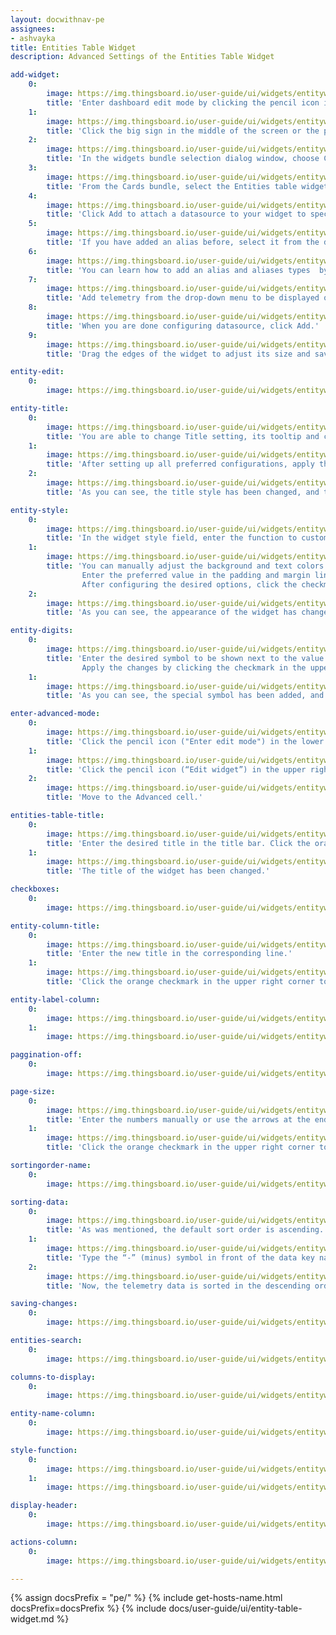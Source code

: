 ```yaml
---
layout: docwithnav-pe
assignees:
- ashvayka 
title: Entities Table Widget
description: Advanced Settings of the Entities Table Widget

add-widget:
    0:
        image: https://img.thingsboard.io/user-guide/ui/widgets/entitywidget/add-widget-pe.png
        title: 'Enter dashboard edit mode by clicking the pencil icon in the lower right corner of the screen.'
    1:
        image: https://img.thingsboard.io/user-guide/ui/widgets/entitywidget/add-widget-1-pe.png
        title: 'Click the big sign in the middle of the screen or the plus icon ("Add new widget") in the lower right corner of the screen. From the drop-up menu, select Create new widget.'
    2:
        image: https://img.thingsboard.io/user-guide/ui/widgets/entitywidget/add-widget-2-pe.png
        title: 'In the widgets bundle selection dialog window, choose Cards.'
    3:
        image: https://img.thingsboard.io/user-guide/ui/widgets/entitywidget/add-widget-3-pe.png
        title: 'From the Cards bundle, select the Entities table widget.'
    4:
        image: https://img.thingsboard.io/user-guide/ui/widgets/entitywidget/add-widget-4-pe.png
        title: 'Click Add to attach a datasource to your widget to specify entity from which we will receive telemetry data.'
    5:
        image: https://img.thingsboard.io/user-guide/ui/widgets/entitywidget/add-widget-5-pe.png
        title: 'If you have added an alias before, select it from the drop-down menu. If not, click "Create a new one!".'
    6:
        image: https://img.thingsboard.io/user-guide/ui/widgets/entitywidget/add-widget-6-pe.png
        title: 'You can learn how to add an alias and aliases types  by following the link below the screenshots section. After configuring the alias settings, click Add.'
    7:
        image: https://img.thingsboard.io/user-guide/ui/widgets/entitywidget/add-widget-7-pe.png
        title: 'Add telemetry from the drop-down menu to be displayed on the widget.'
    8:
        image: https://img.thingsboard.io/user-guide/ui/widgets/entitywidget/add-widget-8-pe.png
        title: 'When you are done configuring datasource, click Add.'
    9:
        image: https://img.thingsboard.io/user-guide/ui/widgets/entitywidget/add-widget-9-pe.png
        title: 'Drag the edges of the widget to adjust its size and save all applied changes by clicking the checkmark in the lower right corner of the screen.'

entity-edit:
    0:
        image: https://img.thingsboard.io/user-guide/ui/widgets/entitywidget/entity-edit-pe.png

entity-title:
    0:
        image: https://img.thingsboard.io/user-guide/ui/widgets/entitywidget/entity-title-pe.png
        title: 'You are able to change Title setting, its tooltip and customize title style. In addition, you can add an icon and adjust its settings.'
    1:
        image: https://img.thingsboard.io/user-guide/ui/widgets/entitywidget/entity-title-1-pe.png
        title: 'After setting up all preferred configurations, apply the changes by clicking the checkmark in the upper right corner of the screen.'
    2:
        image: https://img.thingsboard.io/user-guide/ui/widgets/entitywidget/entity-title-2-pe.png
        title: 'As you can see, the title style has been changed, and the custom has been added icon next to it. To save all applied changes, click the checkmark in the lower right corner of the screen.'

entity-style:
    0:
        image: https://img.thingsboard.io/user-guide/ui/widgets/entitywidget/entity-style-pe.png
        title: 'In the widget style field, enter the function to customize the appearance of the widget.'
    1:
        image: https://img.thingsboard.io/user-guide/ui/widgets/entitywidget/entity-style-1-pe.png
        title: 'You can manually adjust the background and text colors by clicking the corresponding circles and moving sliders to select the color you want.
                Enter the preferred value in the padding and margin lines.
                After configuring the desired options, click the checkmark in the upper right corner of the screen.'
    2:
        image: https://img.thingsboard.io/user-guide/ui/widgets/entitywidget/entity-style-2-pe.png
        title: 'As you can see, the appearance of the widget has changed. To save all applied changes, click the checkmark in the lower right corner of the screen.'

entity-digits:
    0:
        image: https://img.thingsboard.io/user-guide/ui/widgets/entitywidget/entity-digits-pe.png
        title: 'Enter the desired symbol to be shown next to the value. Enter the number of the digits to be displayed after the floating point number.
                Apply the changes by clicking the checkmark in the upper right corner of the screen.'
    1:
        image: https://img.thingsboard.io/user-guide/ui/widgets/entitywidget/entity-digits-1-pe.png
        title: 'As you can see, the special symbol has been added, and the number of digits has been changed.'

enter-advanced-mode:
    0:
        image: https://img.thingsboard.io/user-guide/ui/widgets/entitywidget/enter-edit-pe.png
        title: 'Click the pencil icon ("Enter edit mode") in the lower right corner of the screen.'
    1:
        image: https://img.thingsboard.io/user-guide/ui/widgets/entitywidget/enter-edit-1-pe.png
        title: 'Click the pencil icon (“Edit widget”) in the upper right corner of the Entity Table widget itself.'
    2:
        image: https://img.thingsboard.io/user-guide/ui/widgets/entitywidget/enter-edit-2-pe.png
        title: 'Move to the Advanced cell.'

entities-table-title:
    0:
        image: https://img.thingsboard.io/user-guide/ui/widgets/entitywidget/table-widgetname-advncd-pe.png
        title: 'Enter the desired title in the title bar. Click the orange checkmark in the upper right corner.'
    1:
        image: https://img.thingsboard.io/user-guide/ui/widgets/entitywidget/table-widgetname-advncd-1-pe.png
        title: 'The title of the widget has been changed.'

checkboxes: 
    0:
        image: https://img.thingsboard.io/user-guide/ui/widgets/entitywidget/checkoboxes.png

entity-column-title:
    0:
        image: https://img.thingsboard.io/user-guide/ui/widgets/entitywidget/entity-column-title-pe.png
        title: 'Enter the new title in the corresponding line.'
    1:
        image: https://img.thingsboard.io/user-guide/ui/widgets/entitywidget/entity-column-title-1-pe.png
        title: 'Click the orange checkmark in the upper right corner to apply changes. An entity column title has been changed.'

entity-label-column:
    0:
        image: https://img.thingsboard.io/user-guide/ui/widgets/entitywidget/entity-label-column-pe.png
    1:
        image: https://img.thingsboard.io/user-guide/ui/widgets/entitywidget/entity-label-column-1-pe.png

paggination-off:
    0:
        image: https://img.thingsboard.io/user-guide/ui/widgets/entitywidget/paggination-off.png

page-size:
    0:
        image: https://img.thingsboard.io/user-guide/ui/widgets/entitywidget/page-size-pe.png
        title: 'Enter the numbers manually or use the arrows at the end of the line.'
    1:
        image: https://img.thingsboard.io/user-guide/ui/widgets/entitywidget/page-size-1-pe.png
        title: 'Click the orange checkmark in the upper right corner to apply the changes. The page will now have the desired number of items as shown in our table widget.'

sortingorder-name:
    0:
        image: https://img.thingsboard.io/user-guide/ui/widgets/entitywidget/sortingorder-name-pe.png

sorting-data:
    0:
        image: https://img.thingsboard.io/user-guide/ui/widgets/entitywidget/sorting-data-pe.png
        title: 'As was mentioned, the default sort order is ascending.'
    1:
        image: https://img.thingsboard.io/user-guide/ui/widgets/entitywidget/sorting-data-1-pe.png
        title: 'Type the “-” (minus) symbol in front of the data key name in the Default sort order line. Click the orange checkmark in the upper right corner to apply the changes'
    2:
        image: https://img.thingsboard.io/user-guide/ui/widgets/entitywidget/sorting-data-2-pe.png
        title: 'Now, the telemetry data is sorted in the descending order we needed.'

saving-changes:
    0:
        image: https://img.thingsboard.io/user-guide/ui/widgets/entitywidget/saving-changes-pe.png

entities-search:
    0:
        image: https://img.thingsboard.io/user-guide/ui/widgets/entitywidget/entities-search-pe.png

columns-to-display:
    0:
        image: https://img.thingsboard.io/user-guide/ui/widgets/entitywidget/columns-to-display-pe.png

entity-name-column:
    0:
        image: https://img.thingsboard.io/user-guide/ui/widgets/entitywidget/entity-name-column-pe.png

style-function:
    0:
        image: https://img.thingsboard.io/user-guide/ui/widgets/entitywidget/style-function-pe.png
    1:
        image: https://img.thingsboard.io/user-guide/ui/widgets/entitywidget/style-function-1-pe.png

display-header:
    0:
        image: https://img.thingsboard.io/user-guide/ui/widgets/entitywidget/display-header-pe.png

actions-column:
    0:
        image: https://img.thingsboard.io/user-guide/ui/widgets/entitywidget/actions-column-pe.png

---
```


{% assign docsPrefix = "pe/" %}
{% include get-hosts-name.html docsPrefix=docsPrefix %}
{% include docs/user-guide/ui/entity-table-widget.md %}